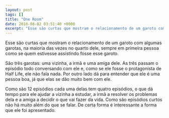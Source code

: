 ```yaml
---
layout: post
tags: []
title: "One Room"
date: 2018-08-02 03:51:40 +0000
excerpt: "Esse são curtas que mostram o relacionamento de um garoto com algumas garotas, na maioria das vezes no quarto dele, sempre em primeira..."
---
```


Esse são curtas que mostram o relacionamento de um garoto com algumas garotas, na maioria das vezes no quarto dele, sempre em primeira pessoa como se quem estivesse assistindo fosse esse garoto.

São três garotas: uma vizinha, a irmã e uma amiga dele. As três passam o episódio todo conversando com ele e, como se ele fosse o protagonista de Half Life, ele não fala nada. Por outro lado dá para entender que ele é uma pessoa boa, já que elas se dão muito bem com ele.

Como são 12 episódios cada uma delas tem quatro episódios, o que dá tempo para ele ajudar a vizinha a estudar, a irmã a resolver os problemas dela e a amiga a decidir o que vai fazer da vida. Como são episódios curtos não há muito além do que se falar. De certa forma é interessante a forma que ele foi apresentado.